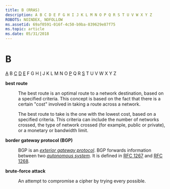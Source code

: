 ```yaml
---
title: B (RRAS)
description: A B C D E F G H I J K L M N O P Q R S T U V W X Y Z
ROBOTS: NOINDEX, NOFOLLOW
ms.assetid: 69af0591-016f-4c50-b9ba-839629e87f75
ms.topic: article
ms.date: 05/31/2018
---
```


# B

[A](a-gly.md) B [C](c-gly.md) [D](d-gly.md) [E](e-gly.md) F G H [I](i-gly.md) J K L M N O [P](p-gly.md) Q R [S](s-gly.md) T U V W X Y Z

<dl> <dt>

<span id="_rras_best_route_gly"></span><span id="_RRAS_BEST_ROUTE_GLY"></span>**best route**
</dt> <dd>

The best route is an optimal route to a network destination, based on a specified criteria. This concept is based on the fact that there is a certain "cost" involved in taking a route across a network.

The best route to take is the one with the lowest cost, based on a specified criteria. This criteria can include the number of networks crossed, the type of network crossed (for example, public or private), or a monetary or bandwidth limit.

</dd> <dt>

<span id="_rras_border_gateway_protocol_bgp__gly"></span><span id="_RRAS_BORDER_GATEWAY_PROTOCOL_BGP__GLY"></span>**border gateway protocol (BGP)**
</dt> <dd>

BGP is an [*exterior gateway protocol*](e-gly.md). BGP forwards information between two [*autonomous system*](a-gly.md). It is defined in [RFC 1267](routing-protocols-request-for-comments.md) and [RFC 1268](routing-protocols-request-for-comments.md).

</dd> <dt>

<span id="_mpr_brute_force_attack"></span><span id="_MPR_BRUTE_FORCE_ATTACK"></span>**brute-force attack**
</dt> <dd>

An attempt to compromise a cipher by trying every possible.

</dd> </dl>

 

 




